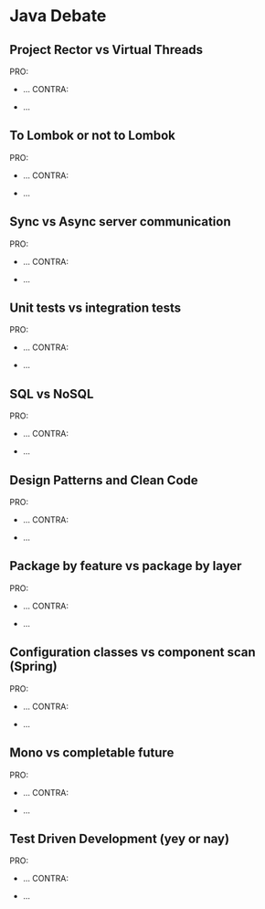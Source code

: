 # Java Debate

## Project Rector vs Virtual Threads

PRO:
* ...
CONTRA:
- ...

## To Lombok or not to Lombok

PRO:
* ...
CONTRA:
- ...

## Sync vs Async  server communication

PRO:
* ...
CONTRA:
- ...

## Unit tests vs integration tests

PRO:
* ...
CONTRA:
- ...

## SQL vs NoSQL

PRO:
* ...
CONTRA:
- ...

## Design Patterns and Clean Code

PRO:
* ...
CONTRA:
- ...

## Package by feature vs package by layer

PRO:
* ...
CONTRA:
- ...

## Configuration classes vs component scan (Spring)

PRO:
* ...
CONTRA:
- ...

## Mono vs completable future

PRO:
* ...
CONTRA:
- ...

## Test Driven Development (yey or nay)

PRO:
* ...
CONTRA:
- ...
